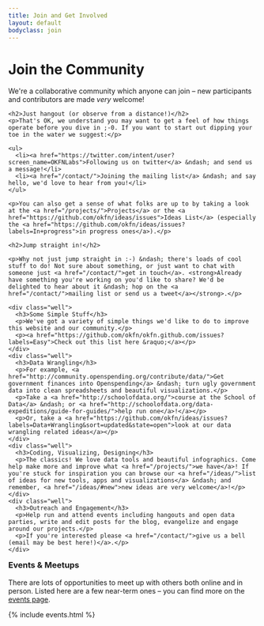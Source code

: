 ```yaml
---
title: Join and Get Involved
layout: default
bodyclass: join
---
```


<h1>Join the Community</h1>

<div class="row">
  <div class="span8">
    <p>We're a collaborative community which anyone can join &ndash; new participants and contributors are made <em>very</em> welcome!</p>
    
    <h2>Just hangout (or observe from a distance!)</h2>
    <p>That's OK, we understand you may want to get a feel of how things operate before you dive in ;-0. If you want to start out dipping your toe in the water we suggest:</p>

    <ul>
      <li><a href="https://twitter.com/intent/user?screen_name=OKFNLabs">Following us on twitter</a> &ndash; and send us a message!</li>
      <li><a href="/contact/">Joining the mailing list</a> &ndash; and say hello, we'd love to hear from you!</li>
    </ul>

    <p>You can also get a sense of what folks are up to by taking a look at the <a href="/projects/">Projects</a> or the <a href="https://github.com/okfn/ideas/issues">Ideas List</a> (especially the <a href="https://github.com/okfn/ideas/issues?labels=In+progress">in progress ones</a>).</p>

    <h2>Jump straight in!</h2>

    <p>Why not just jump straight in :-) &ndash; there's loads of cool stuff to do! Not sure about something, or just want to chat with someone just <a href="/contact/">get in touch</a>. <strong>Already have something you're working on you'd like to share? We'd be delighted to hear about it &ndash; hop on the <a href="/contact/">mailing list or send us a tweet</a></strong>.</p>

    <div class="well">
      <h3>Some Simple Stuff</h3>
      <p>We've got a variety of simple things we'd like to do to improve this website and our community.</p>
      <p><a href="https://github.com/okfn/okfn.github.com/issues?labels=Easy">Check out this list here &raquo;</a></p>
    </div>
    <div class="well">
      <h3>Data Wrangling</h3>
      <p>For example, <a href="http://community.openspending.org/contribute/data/">Get government finances into Openspending</a> &ndash; turn ugly government data into clean spreadsheets and beautiful visualizations.</p>
      <p>Take a <a href="http://schoolofdata.org/">course at the School of Data</a> &ndash; or <a href="http://schoolofdata.org/data-expeditions/guide-for-guides/">help run one</a>!</a></p>
      <p>Or, take a <a href="https://github.com/okfn/ideas/issues?labels=Data+Wrangling&sort=updated&state=open">look at our data wrangling related ideas</a></p>
    </div>
    <div class="well">
      <h3>Coding, Visualizing, Designing</h3>
      <p>The classics! We love data tools and beautiful infographics. Come help make more and improve what <a href="/projects/">we have</a>! If you're stuck for inspiration you can browse our <a href="/ideas/">list of ideas for new tools, apps and visualizations</a> &ndash; and remember, <a href="/ideas/#new">new ideas are very welcome</a>!</p>
    </div>
    <div class="well">
      <h3>Outreach and Engagement</h3>
      <p>Help run and attend events including hangouts and open data parties, write and edit posts for the blog, evangelize and engage around our projects.</p>
      <p>If you're interested please <a href="/contact/">give us a bell  (email may be best here!)</a>.</p>
    </div>
  </div>

  <div class="span4">
    <h3 style="margin-top: 0;">Events &amp; Meetups</h3>
    <p>There are lots of opportunities to meet up with others both online and in person. Listed here are a few near-term ones &ndash; you can find more on the <a href="/events/">events page</a>.</p>
    {% include events.html %}
  </div>
</div>

